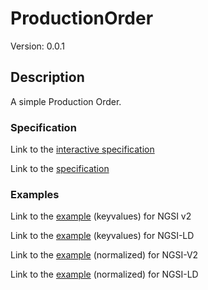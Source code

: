 # ProductionOrder
Version: 0.0.1

## Description 

A simple Production Order.
### Specification

Link to the [interactive specification]()

Link to the [specification]()


### Examples

Link to the [example]() (keyvalues) for NGSI v2

Link to the [example]() (keyvalues) for NGSI-LD

Link to the [example]() (normalized) for NGSI-V2

Link to the [example]() (normalized) for NGSI-LD
